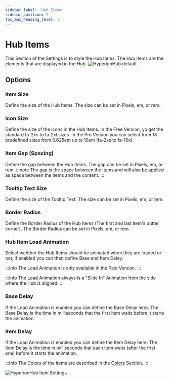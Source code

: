 ```yaml
---
sidebar_label: 'Hub Items'
sidebar_position: 2
toc_max_heading_level: 3
---
```


# Hub Items

This Section of the Settings is to style the Hub Items. The Hub Items are the elements that are displayed in the Hub.
<img src="/img/hyperionhub/hub_on_screen.jpg" alt="HyperionHub default" class="bordered" />

## Options

### Item Size

Define the size of the Hub Items. The size can be set in Pixels, em, or rem.

### Icon Size

Define the size of the Icons in the Hub Items. In the Free Version, yo get the standard fa-2xs to fa-2xl sizes. In the
Pro Version you can select from 18 predefined sizes from 0.625em up to 10em (fa-2xs to fa-10x).

### Item Gap (Spacing)

Define the gap between the Hub Items. The gap can be set in Pixels, em, or rem.
:::note
The gap is the space between the items and will also be applied as space between the items and the content.
:::

### Tooltip Text Size

Define the size of the Tooltip Text. The size can be set in Pixels, em, or rem.

### Border Radius

Define the Border Radius of the Hub Items (The first and last item's outter corner). The Border Radius can be set in
Pixels, em, or rem.

### Hub Item Load Animation

Select wehther the Hub Items should be animated when they are loaded or not, if enabled you can then define Base and
Item Delay.

:::info
The Load Animation is only available in the Paid Version.
:::

:::info
The Load Animation always is a "Slide In" Animation from the side where the Hub is aligned.
:::

### Base Delay

If the Load Animation is enabled you can define the Base Delay here. The Base Delay is the time in milliseconds that the
first item waits before it starts the animation.

### Item Delay

If the Load Animation is enabled you can define the Item Delay here. The Item Delay is the time in milliseconds that
each item waits (after the first one) before it starts the animation.

:::info
The Colors of the items are described in the [Colors](/hyperionhub/settings/design/colors) Section.
:::

<img src="/img/hyperionhub/item_settings.jpg" alt="HyperionHub Item Settings" class="bordered" />





